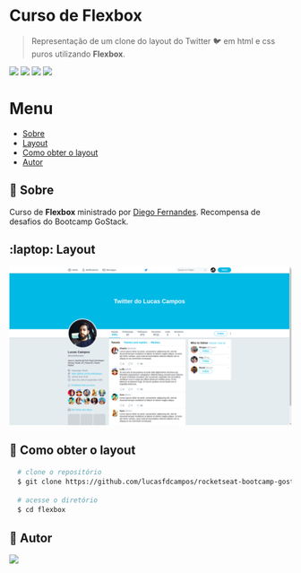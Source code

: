 # Curso de Flexbox
> Representação de um clone do layout do Twitter 🐦 em html e css puros utilizando **Flexbox**.

<p>
<img src="https://img.shields.io/badge/-Flexbox-1572B6" />

<img src="https://img.shields.io/badge/-HTML5-E34F26" />

<img src="https://img.shields.io/badge/-CSS3-1572B6" />

<img src="https://img.shields.io/badge/from-rocketseat-blueviolet" />
<p>

# Menu
- [Sobre](#pushpin-sobre)
- [Layout](#laptop-layout)
- [Como obter o layout](#laptop-como-obter-o-layout)
- [Autor](#memo-autor)


## :pushpin: Sobre
Curso de **Flexbox** ministrado por [Diego Fernandes](https://github.com/diego3gDiego). Recompensa de desafios do Bootcamp GoStack.


## :laptop: Layout

<img src="./images/layout.png" alt="Layout">

<br />

<h2>📃 Como obter o layout</h2>

```bash
  # clone o repositório
  $ git clone https://github.com/lucasfdcampos/rocketseat-bootcamp-gostack-bonus-cursos.git

  # acesse o diretório
  $ cd flexbox
```

<h2>📝 Autor</h2>
<a href="https://linkedin.com/in/lucasfdcampos"><img src="https://img.shields.io/badge/linkedin-0077B5.svg?style=for-the-badge&logo=linkedin&logoColor=white"></a>